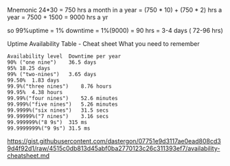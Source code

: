 Mnemonic
24*30 = 750 hrs a month
in a year = (750 * 10) + (750 * 2) hrs a year
          = 7500 + 1500
          = 9000 hrs a yr
          
so
99%uptime = 1% downtime = 1%(9000) = 90 hrs = 3-4 days ( 72-96 hrs)

Uptime
Availability Table - Cheat sheet
What you need to remember
```
Availability level	Downtime per year
90% ("one nine")	36.5 days
95%	18.25 days
99% ("two-nines")	3.65 days
99.50%	1.83 days
99.9%("three nines")	8.76 hours
99.95%	4.38 hours
99.99%("four nines")	52.6 minutes
99.999%("five nines")	5.26 minutes
99.9999%("six nines")	31.5 secs
99.99999%("7 nines")	3.16 secs
99.999999%("8 9s")	315 ms
99.9999999%("9 9s")	31.5 ms
```
https://gist.githubusercontent.com/dastergon/07751e9d3117ae0ead808cd39d4f92d1/raw/4515c0db813d45abf0ba2770123c26c311393ef7/availability-cheatsheet.md
